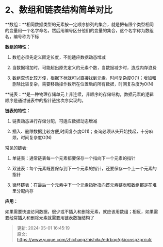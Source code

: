 # 2、数组和链表结构简单对比

**数组：**相同数据类型的元素按一定顺序排列的集合，就是把有限个类型相同的变量用一个名字命名，然后用编号区分他们的变量的集合，这个名字称为数组名，编号称为下标

**数组的特性：**

1. 数组必须先定义固定长度，不能适应数据动态增减



2. 当数据增加时，可能超出原先定义的元素个数，当数据减少时，造成内存浪费



3. 数组查询比较方便，根据下标就可以直接找到元素，时间复杂度O(1)；增加和删除比较复杂，需要移动操作数所在位置后的所有数据，时间复杂度为O(N)  




**链表：**是一种物理存储单元上非连续，非顺序的存储结构，数据元素的逻辑顺序是通过链表中的指针链接次序实现的。

**链表的特性：**

1. 链表动态进行存储分配，可适应数据动态增减



2. 插入、删除数据比较方便,时间复杂度O(1)；查询必须从头开始找起，十分麻烦，时间复杂度O(N)

常见的链表:



1. 单链表：通常链表每一个元素都要保存一个指向下一个元素的指针



2. 双链表：每个元素既要保存到下一个元素的指针，还要保存一个上一个元素的指针



3. 循环链表：在最后一个元素中下一个元素指针指向首元素链表和数组都是在堆里分配内存

**应用：**

如果需要快速访问数据，很少或不插入和删除元素，就应该用数组；相反，如果需要经常插入和删除元素就需要用链表数据结构了



> 更新: 2024-05-01 16:45:19  
> 原文: <https://www.yuque.com/zhichangzhishiku/edrbqg/gkiocvspzprriutr>